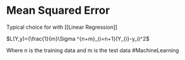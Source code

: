# Mean Squared Error
Typical choice for with [[Linear Regression]]

$L(Y,y)=(\frac{1}{m}\Sigma ^{n+m}_{i=n+1}(Y_{i}-y_i)^2$

Where n is the training data and m is the test data
#MachineLearning 
